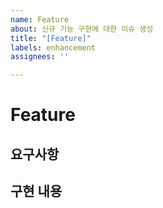```yaml
---
name: Feature
about: 신규 기능 구현에 대한 이슈 생성
title: "[Feature]"
labels: enhancement
assignees: ''

---
```


# Feature

## 요구사항

<!-- 가능하면 기획서나 문서에서 관련된 내용을 스크린샷으로 첨부합니다. 필요 시 자체적으로 작성해도 무관합니다. -->

## 구현 내용

<!-- 리뷰어가 참고해야 하는 구현 필요 내용을 적습니다. -->
